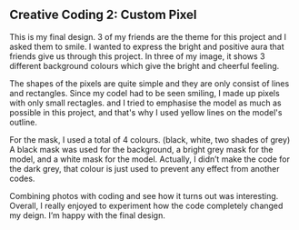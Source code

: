 ## Creative Coding 2: Custom Pixel

This is my final design. 3 of my friends are the theme for this project and I asked them to smile. I wanted to express the bright and positive aura that friends give us through this project. In three of my image, it shows 3 different background colours which give the bright and cheerful feeling. 

The shapes of the pixels are quite simple and they are only consist of lines and rectangles. Since my codel had to be seen smiling, I made up pixels with only small rectagles. and I tried to emphasise the model as much as possible in this project, and that's why I used yellow lines on the model's outline.

For the mask, I used a total of  4 colours. (black, white, two shades of grey) A black mask was used for the background, a bright grey mask for the model, and a white mask for the model. Actually, I didn’t make the code for the dark grey, that colour is just used to prevent any effect from another codes.

Combining photos with coding and see how it turns out was interesting. Overall, I really enjoyed to experiment how the code completely changed my deign. I’m happy with the final design.